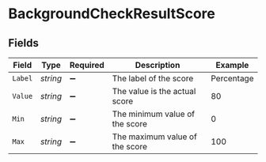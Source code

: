 # BackgroundCheckResultScore


## Fields

| Field                          | Type                           | Required                       | Description                    | Example                        |
| ------------------------------ | ------------------------------ | ------------------------------ | ------------------------------ | ------------------------------ |
| `Label`                        | *string*                       | :heavy_minus_sign:             | The label of the score         | Percentage                     |
| `Value`                        | *string*                       | :heavy_minus_sign:             | The value is the actual score  | 80                             |
| `Min`                          | *string*                       | :heavy_minus_sign:             | The minimum value of the score | 0                              |
| `Max`                          | *string*                       | :heavy_minus_sign:             | The maximum value of the score | 100                            |